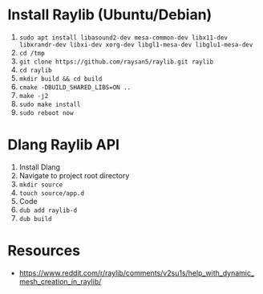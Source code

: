 # Install Raylib (Ubuntu/Debian)
1. `sudo apt install libasound2-dev mesa-common-dev libx11-dev libxrandr-dev libxi-dev xorg-dev libgl1-mesa-dev libglu1-mesa-dev`
1. `cd /tmp`
1. `git clone https://github.com/raysan5/raylib.git raylib`
1. `cd raylib`
1. `mkdir build && cd build`
1. `cmake -DBUILD_SHARED_LIBS=ON ..`
1. `make -j2`
1. `sudo make install`
1. `sudo reboot now`

# Dlang Raylib API
1. Install Dlang
1. Navigate to project root directory
1. `mkdir source`
1. `touch source/app.d`
1. Code
1. `dub add raylib-d`
1. `dub build`

# Resources
* https://www.reddit.com/r/raylib/comments/v2su1s/help_with_dynamic_mesh_creation_in_raylib/